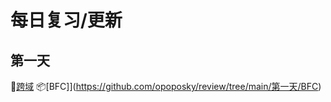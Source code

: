 # 每日复习/更新 

## 第一天 
<!-- &#x + unicode + ; -->
&#x1F3C3;[跨域](https://github.com/opoposky/review/tree/main/第一天/跨域) 
&#x1F4E6;[BFC]](https://github.com/opoposky/review/tree/main/第一天/BFC) 